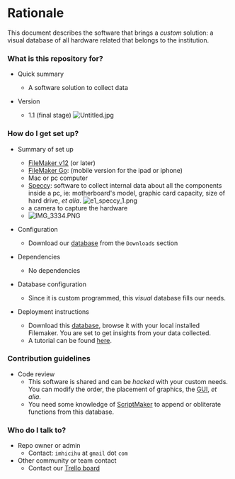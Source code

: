 # Rationale #

   This document describes the software that brings a _custom_ solution: a visual database of all hardware related that belongs to the institution.

### What is this repository for? ###

* Quick summary
     - A software solution to collect data
     
* Version
     - 1.1 (final stage)
	 ![Untitled.jpg](https://bitbucket.org/repo/yLrxrz/images/816107828-Untitled.jpg)

### How do I get set up? ###

* Summary of set up
     - [FileMaker v12](http://www.filemaker.com/es/products/) (or later)
	 - [FileMaker Go](https://itunes.apple.com/es/app/filemaker-go-16/id1097917885?mt=8): (mobile version for the ipad or iphone)
	 - Mac or pc computer
     - [Speccy](https://www.ccleaner.com/speccy): software to collect internal data about all the components inside a pc, ie: motherboard's model, graphic card capacity, size of hard drive, _et alia_.
     ![e1_speccy_1.png](https://bitbucket.org/repo/yLrxrz/images/856505147-e1_speccy_1.png)
	 - a camera to capture the hardware
     - ![IMG_3334.PNG](https://bitbucket.org/repo/yLrxrz/images/2168898345-IMG_3334.PNG)

* Configuration
     - Download our [database](https://bitbucket.org/imhicihu/patrimonio-database/downloads/Patrimonio%20inform%C3%A0tico.fmp12) from the `Downloads` section
* Dependencies
     - No dependencies
* Database configuration
     - Since it is custom programmed, this _visual_ database fills our needs.
* Deployment instructions
     - Download this [database](https://bitbucket.org/imhicihu/patrimonio-database/downloads/Patrimonio%20inform%C3%A0tico.fmp12), browse it with your local installed Filemaker. You are set to get insights from your data collected.
     - A tutorial can be found [here](https://bitbucket.org/imhicihu/patrimonio-database/src/1464ed845245/tutorial.md?at=master&fileviewer=file-view-default).

### Contribution guidelines ###

* Code review
     - This software is shared and can be _hacked_ with your custom needs. You can modify the order, the placement of graphics, the [GUI](https://en.wikipedia.org/wiki/Graphical_user_interface), _et alia_.
     - You need some knowledge of [ScriptMaker](https://community.filemaker.com/thread/164531#) to append or obliterate functions from this database.

### Who do I talk to? ###

* Repo owner or admin
     - Contact: `imhicihu` at `gmail` dot `com`
* Other community or team contact
     - Contact our [Trello board](https://bitbucket.org/imhicihu/patrimonio-database/addon/trello/trello-board)